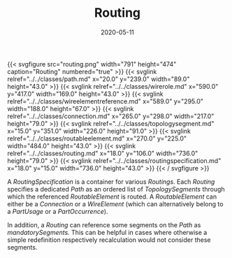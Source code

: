 ﻿---
title: Routing
toc: false
type: specs
layout: diagram
date: "2020-05-11"
draft: false
specification: VEC
version: 1.2.0
documentType: "Recommendation"
elementType: Diagram
classes:
  - Path
  - WireRole
  - WireElementReference
  - Connection
  - TopologySegment
  - RoutableElement
  - Routing
  - RoutingSpecification
menu:
  VEC-1.2.0:    
    parent: topology-and-geometry
    identifier: topology-and-geometry/routing
    weight: 1008011 

# Prev/next pager order (if `docs_section_pager` enabled in `params.toml`)
weight: 1008011
---
{{< svgfigure src="routing.png" width="791" height="474" caption="Routing" numbered="true" >}}
  {{< svglink relref="../../classes/path.md" x="20.0" y="239.0" width="89.0" height="43.0" >}}
  {{< svglink relref="../../classes/wirerole.md" x="590.0" y="417.0" width="169.0" height="43.0" >}}
  {{< svglink relref="../../classes/wireelementreference.md" x="589.0" y="295.0" width="188.0" height="67.0" >}}
  {{< svglink relref="../../classes/connection.md" x="265.0" y="298.0" width="217.0" height="79.0" >}}
  {{< svglink relref="../../classes/topologysegment.md" x="15.0" y="351.0" width="226.0" height="91.0" >}}
  {{< svglink relref="../../classes/routableelement.md" x="270.0" y="225.0" width="484.0" height="43.0" >}}
  {{< svglink relref="../../classes/routing.md" x="18.0" y="106.0" width="736.0" height="79.0" >}}
  {{< svglink relref="../../classes/routingspecification.md" x="18.0" y="15.0" width="736.0" height="43.0" >}}
{{< / svgfigure >}}
<p> A <i>RoutingSpecification</i> is a container for various <i>Routings</i>. Each <i>Routing</i> specifies a dedicated <i>Path</i> as an ordered list of <i>TopologySegments</i> through which the referenced <i>RoutableElement</i> is routed. A <i>RoutableElement</i> can either be a <i>Connection</i> or a <i>WireElement </i>(which can alternatively belong to a <i>PartUsage</i> or a <i>PartOccurrence</i>).      </p>      <p> In addition, a <i>Routing</i> can reference some segments on the <i>Path</i> as <i>mandatorySegments. </i>This can be helpful in cases where otherwise a simple redefinition respectively recalculation would not consider these segments.      </p>